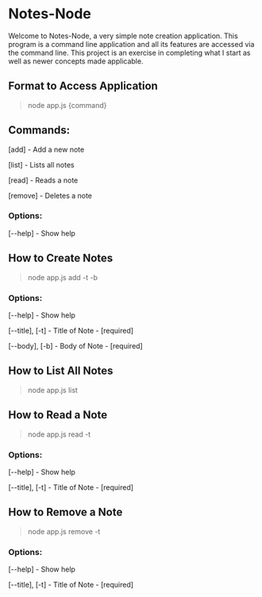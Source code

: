# Notes-Node
Welcome to Notes-Node, a very simple note creation application. 
This program is a command line application and all its features 
are accessed via the command line. This project is an exercise
in completing what I start as well as newer concepts made applicable.

## Format to Access Application
> node app.js {command}

## Commands:
  [add]     - Add a new note
  
  [list]    - Lists all notes
  
  [read]    - Reads a note
  
  [remove]  - Deletes a note

### Options:
  [--help]    - Show help 
  

## How to Create Notes
> node app.js add -t -b

### Options:
  [--help]  - Show help
  
  [--title], [-t] - Title of Note  - [required]
  
  [--body], [-b]  - Body of Note - [required]
  

## How to List All Notes
> node app.js list

## How to Read a Note
> node app.js read -t

### Options:
  [--help]  - Show help
  
  [--title], [-t] - Title of Note  - [required]
  
## How to Remove a Note
> node app.js remove -t

### Options:
  [--help]  - Show help
  
  [--title], [-t] - Title of Note  - [required]
